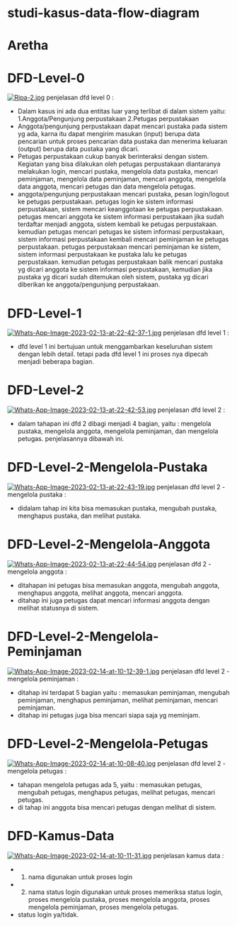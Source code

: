 # studi-kasus-data-flow-diagram
# Aretha

# DFD-Level-0
[![Ripa-2.jpg](https://i.postimg.cc/GpS62ZTP/Ripa-2.jpg)](https://postimg.cc/R3KgppRq)
penjelasan dfd level 0 : 
- Dalam kasus ini ada dua entitas luar yang terlibat di dalam sistem yaitu:
1.Anggota/Pengunjung perpustakaan
2.Petugas perpustakaan
- Anggota/pengunjung perpustakaan dapat mencari pustaka pada sistem yg ada, karna itu dapat mengirim masukan (input) berupa data pencarian untuk proses pencarian data pustaka dan menerima keluaran (output) berupa data pustaka yang dicari.
- Petugas perpustakaan cukup banyak berinteraksi dengan sistem. Kegiatan yang bisa dilakukan oleh petugas perpustakaan  diantaranya melakukan login, mencari pustaka, mengelola data pustaka, mencari peminjaman, mengelola data peminjaman, mencari anggota, mengelola data anggota, mencari petugas dan data mengelola petugas.
- anggota/pengunjung perpustakaan mencari pustaka, pesan login/logout ke petugas perpustakaan. petugas login ke sistem informasi perpustakaan, sistem mencari keanggotaan ke petugas perpustakaan. petugas mencari anggota ke sistem informasi perpustakaan jika sudah terdaftar menjadi anggota, sistem kembali ke petugas perpustakaan. kemudian petugas mencari petugas ke sistem informasi perpustakaan, sistem informasi perpustakaan kembali mencari peminjaman ke petugas perpustakaan. petugas perpustakaan mencari peminjaman ke sistem, sistem informasi perpustakaan ke pustaka lalu ke petugas perpustakaan. kemudian petugas perpustakaan balik mencari pustaka yg dicari anggota ke sistem informasi perpustakaan, kemudian jika pustaka yg dicari sudah ditemukan oleh sistem, pustaka yg dicari diberikan ke anggota/pengunjung perpustakaan.

# DFD-Level-1
[![Whats-App-Image-2023-02-13-at-22-42-37-1.jpg](https://i.postimg.cc/CLSQbV47/Whats-App-Image-2023-02-13-at-22-42-37-1.jpg)](https://postimg.cc/bdVgjWWS)
penjelasan dfd level 1 :  
- dfd level 1 ini bertujuan untuk menggambarkan keseluruhan sistem dengan lebih detail. tetapi pada dfd level 1 ini proses nya dipecah menjadi beberapa bagian.

# DFD-Level-2
[![Whats-App-Image-2023-02-13-at-22-42-53.jpg](https://i.postimg.cc/V6PR1jGg/Whats-App-Image-2023-02-13-at-22-42-53.jpg)](https://postimg.cc/Z9j3xyhv)
penjelasan dfd level 2 : 
- dalam tahapan ini dfd 2 dibagi menjadi 4 bagian, yaitu : mengelola pustaka, mengelola anggota, mengelola peminjaman, dan mengelola petugas. penjelasannya dibawah ini.

# DFD-Level-2-Mengelola-Pustaka
[![Whats-App-Image-2023-02-13-at-22-43-19.jpg](https://i.postimg.cc/ZKsx0ksC/Whats-App-Image-2023-02-13-at-22-43-19.jpg)](https://postimg.cc/xcHzFZ22)
penjelasan dfd level 2 - mengelola pustaka :
- didalam tahap ini kita bisa memasukan pustaka, mengubah pustaka, menghapus pustaka, dan melihat pustaka.

# DFD-Level-2-Mengelola-Anggota
[![Whats-App-Image-2023-02-13-at-22-44-54.jpg](https://i.postimg.cc/J02H7878/Whats-App-Image-2023-02-13-at-22-44-54.jpg)](https://postimg.cc/Mf1pthj3)
penjelasan dfd 2 - mengelola anggota : 
- ditahapan ini petugas bisa memasukan anggota, mengubah anggota, menghapus anggota, melihat anggota, mencari anggota.
- ditahap ini juga petugas dapat mencari informasi anggota dengan melihat statusnya di sistem.

# DFD-Level-2-Mengelola-Peminjaman
[![Whats-App-Image-2023-02-14-at-10-12-39-1.jpg](https://i.postimg.cc/vZzgD5ZX/Whats-App-Image-2023-02-14-at-10-12-39-1.jpg)](https://postimg.cc/877P0JWr)
penjelasan dfd level 2 - mengelola peminjaman : 
- ditahap ini terdapat 5 bagian yaitu : memasukan peminjaman, mengubah peminjaman, menghapus peminjaman, melihat peminjaman, mencari peminjaman.
- ditahap ini petugas juga bisa mencari siapa saja yg meminjam.

# DFD-Level-2-Mengelola-Petugas
[![Whats-App-Image-2023-02-14-at-10-08-40.jpg](https://i.postimg.cc/9M6shKrx/Whats-App-Image-2023-02-14-at-10-08-40.jpg)](https://postimg.cc/0MCVGtGm)
penjelasan dfd level 2 - mengelola petugas : 
- tahapan mengelola petugas ada 5, yaitu : memasukan petugas, mengubah petugas, menghapus petugas, melihat petugas, mencari petugas.
- di tahap ini anggota bisa mencari petugas dengan melihat di sistem.

# DFD-Kamus-Data
[![Whats-App-Image-2023-02-14-at-10-11-31.jpg](https://i.postimg.cc/ncZwGv7Q/Whats-App-Image-2023-02-14-at-10-11-31.jpg)](https://postimg.cc/pyGZ25s2)
penjelasan kamus data : 
- 1. nama digunakan untuk proses login
- 2. nama status login digunakan untuk proses memeriksa status login, proses mengelola pustaka, proses mengelola anggota, proses mengelola peminjaman, proses mengelola petugas.
- status login ya/tidak.